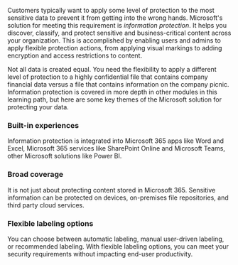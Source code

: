 Customers typically want to apply some level of protection to the most sensitive data to prevent it from getting into the wrong hands. Microsoft's solution for meeting this requirement is *information protection*. It helps you discover, classify, and protect sensitive and business-critical content across your organization. This is accomplished by enabling users and admins to apply flexible protection actions, from applying visual markings to adding encryption and access restrictions to content.

Not all data is created equal. You need the flexibility to apply a different level of protection to a highly confidential file that contains company financial data versus a file that contains information on the company picnic. Information protection is covered in more depth in other modules in this learning path, but here are some key themes of the Microsoft solution for protecting your data.

### Built-in experiences

Information protection is integrated into Microsoft 365 apps like Word and Excel, Microsoft 365 services like SharePoint Online and Microsoft Teams, other Microsoft solutions like Power BI.

### Broad coverage

It is not just about protecting content stored in Microsoft 365. Sensitive information can be protected on devices, on-premises file repositories, and third party cloud services.

### Flexible labeling options

You can choose between automatic labeling, manual user-driven labeling, or recommended labeling. With flexible labeling options, you can meet your security requirements without impacting end-user productivity.

